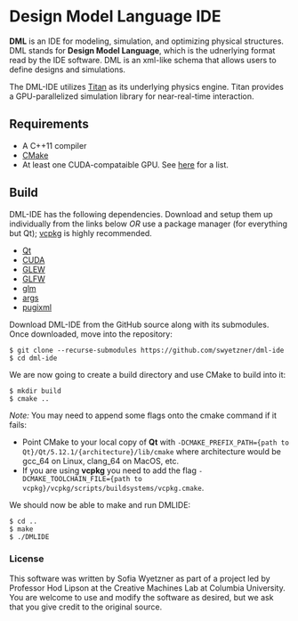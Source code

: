 # Design Model Language IDE
**DML** is an IDE for modeling, simulation, and optimizing physical structures. DML stands for **Design Model Language**, which is the udnerlying format read by the IDE software. DML is an xml-like schema that allows users to define designs and simulations.

The DML-IDE utilizes [Titan](https://github.com/swyetzner/Titan) as its underlying physics engine. Titan provides a GPU-parallelized simulation library for near-real-time interaction.

## Requirements
* A C++11 compiler
* [CMake](https://cmake.org/)
* At least one CUDA-compataible GPU. See [here](https://developer.nvidia.com/cuda-gpus) for a list.

## Build
DML-IDE has the following dependencies. Download and setup them up individually from the links below *OR* use a package manager (for everything but Qt); [vcpkg](https://docs.microsoft.com/en-us/cpp/build/vcpkg?view=vs-2019) is highly recommended.
* [Qt](https://www.qt.io/download)
* [CUDA](https://developer.nvidia.com/cuda-toolkit)
* [GLEW](http://glew.sourceforge.net/)
* [GLFW](https://www.glfw.org/)
* [glm](https://github.com/g-truc/glm)
* [args](https://taywee.github.io/args/)
* [pugixml](https://github.com/zeux/pugixml)

Download DML-IDE from the GitHub source along with its submodules. Once downloaded, move into the repository:
````
$ git clone --recurse-submodules https://github.com/swyetzner/dml-ide
$ cd dml-ide
````
We are now going to create a build directory and use CMake to build into it:
````
$ mkdir build
$ cmake ..
````
*Note:* You may need to append some flags onto the cmake command if it fails:
* Point CMake to your local copy of **Qt** with `-DCMAKE_PREFIX_PATH={path to Qt}/Qt/5.12.1/{architecture}/lib/cmake` where architecture would be gcc_64 on Linux, clang_64 on MacOS, etc. 
* If you are using **vcpkg** you need to add the flag `-DCMAKE_TOOLCHAIN_FILE={path to vcpkg}/vcpkg/scripts/buildsystems/vcpkg.cmake`.

We should now be able to make and run DMLIDE:
````
$ cd ..
$ make
$ ./DMLIDE
````

### License
This software was written by Sofia Wyetzner as part of a project led by Professor Hod Lipson at the Creative Machines Lab at Columbia University. You are welcome to use and modify the software as desired, but we ask that you give credit to the original source.
